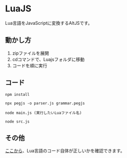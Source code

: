 # LuaJS
Lua言語をJavaScriptに変換するAltJSです。
## 動かし方
1. zipファイルを展開
2. cdコマンドで、Luajsフォルダに移動
3. コードを順に実行
## コード
``
npm install
``

``
npx pegjs -o parser.js grammar.pegjs
``

``
node main.js (実行したいLuaファイル名)
``

``
node src.js
``
## その他
[ここから](https://www.mycompiler.io/ja/new/lua)、Lua言語のコード自体が正しいかを確認できます。
